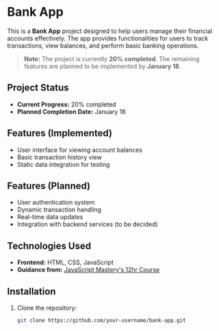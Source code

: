# Bank App

This is a **Bank App** project designed to help users manage their financial accounts effectively. The app provides functionalities for users to track transactions, view balances, and perform basic banking operations. 

> **Note:** The project is currently **20% completed**. The remaining features are planned to be implemented by **January 18**.

## Project Status

- **Current Progress:** 20% completed
- **Planned Completion Date:** January 18

## Features (Implemented)

- User interface for viewing account balances
- Basic transaction history view
- Static data integration for testing

## Features (Planned)

- User authentication system
- Dynamic transaction handling
- Real-time data updates
- Integration with backend services (to be decided)

## Technologies Used

- **Frontend:** HTML, CSS, JavaScript
- **Guidance from:** [JavaScript Mastery's 12hr Course](https://youtu.be/DwbwuYYiBTk?si=Yth3_hnvNgEdDnk)

## Installation

1. Clone the repository:
   ```bash
   git clone https://github.com/your-username/bank-app.git

 
